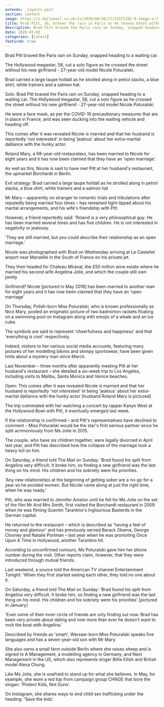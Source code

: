 ```yaml
---
extends: _layouts.post
section: content
image: https://i.dailymail.co.uk/1s/2020/08/30/17/32571182-0-image-a-7_1598806327038.jpg 
title: Brad Pitt, 56, braves the rain in Paris as he leaves hotel without girlfriend Nicole Poturalski, 27 
description: Brad Pitt braved the Paris rain on Sunday, snapped heading to a waiting car. 
date: 2020-03-02 
categories: [latest] 
featured: true 
--- 
```

Brad Pitt braved the Paris rain on Sunday, snapped heading to a waiting car.


The Hollywood megastar, 56, cut a solo figure as he crossed the street without his new girlfriend - 27-year-old model Nicole Poturalski.


Brad carried a large taupe holdall as he strolled along in petrol slacks, a blue shirt, white trainers and a salmon hat.


Solo: Brad Pitt braved the Paris rain on Sunday, snapped heading to a waiting car. The Hollywood megastar, 56, cut a solo figure as he crossed the street without his new girlfriend - 27-year-old model Nicole Poturalski


He wore a face mask, as per the COVID-19 precautionary measures that are in place in France, and was seen ducking into the waiting vehicle and heading off.


This comes after it was revealed Nicole is married and that her husband is reportedly 'not interested' in being 'jealous' about her extra-marital dalliance with the hunky actor. 


Roland Mary, a 68-year-old restaurateur, has been married to Nicole for eight years and it has now been claimed that they have an 'open marriage'.


As well as this, Nicole is said to have met Pitt at her husband's restaurant, the upmarket Borchardt in Berlin.


Exit strategy: Brad carried a large taupe holdall as he strolled along in petrol slacks, a blue shirt, white trainers and a salmon hat


Mr Mary – apparently no stranger to romantic trials and tribulations after reputedly being married four times – has remained tight-lipped about his marital arrangements, and his wife's friendship with Pitt.


However, a friend reportedly said: 'Roland is a very philosophical guy. He has been married several times and has five children. He is not interested in negativity or jealousy.


'They are still married, but you could describe their relationship as an open marriage.'


Nicole was photographed with Brad on Wednesday arriving at Le Castellet airport near Marseille in the South of France on his private jet.


They then headed for Chateau Miraval, the £50 million wine estate where he married his second wife Angelina Jolie, and which the couple still own jointly.


Girlfriend? Nicole [pictured in May 2018] has been married to another man for eight years and it has now been claimed that they have an 'open marriage'


On Thursday, Polish-born Miss Poturalski, who is known professionally as Nico Mary, posted an enigmatic picture of two badminton rackets floating on a swimming pool on Instagram along with emojis of a whale and an ice cube. 


The symbols are said to represent 'cheerfulness and happiness' and that 'everything is cool' respectively.


Indeed, visitors to her various social media accounts, featuring many pictures of her modelling bikinis and skimpy sportswear, have been given hints about a mystery man since March.


Last November – three months after apparently meeting Pitt at her husband's restaurant – she detailed a six-week trip to Los Angeles, including visits to Malibu, Santa Monica and Venice beaches.


Open: This comes after it was revealed Nicole is married and that her husband is reportedly 'not interested' in being 'jealous' about her extra-marital dalliance with the hunky actor [husband Roland Mary is pictured] 


The trip culminated with her watching a concert by rapper Kanye West at the Hollywood Bowl with Pitt, it eventually emerged last week. 


If the relationship is confirmed – and Pitt's representatives have declined to comment – Miss Poturalski would be the star's first serious partner since he split acrimoniously from Ms Jolie in 2015.


The couple, who have six children together, were legally divorced in April last year, and Pitt has described how the collapse of the marriage took a heavy toll on him.


On Saturday, a friend told The Mail on Sunday: 'Brad found his split from Angelina very difficult. It broke him, so finding a new girlfriend was the last thing on his mind. His children and his sobriety were his priorities. 


'Any new relationships at the beginning of getting sober are a no-go for a year so he avoided women. But Nicole came along at just the right time, when he was ready.'


Pitt, who was married to Jennifer Aniston until he fell for Ms Jolie on the set of the film Mr And Mrs Smith, first visited the Borchardt restaurant in 2009 when he was filming Quentin Tarantino's Inglourious Basterds in the German capital.


He returned to the restaurant – which is described as 'having a feel of money and glamour' and has previously served Barack Obama, George Clooney and Natalie Portman – last year when he was promoting Once Upon A Time in Hollywood, another Tarantino hit.


According to unconfirmed rumours, Ms Poturalski gave him her phone number during the visit. Other reports claim, however, that they were introduced through mutual friends.


Last weekend, a source told the American TV channel Entertainment Tonight: 'When they first started seeing each other, they told no one about it.


On Saturday, a friend told The Mail on Sunday: 'Brad found his split from Angelina very difficult. It broke him, so finding a new girlfriend was the last thing on his mind. His children and his sobriety were his priorities' [pictured in January]


'Even some of their inner circle of friends are only finding out now. Brad has been very private about dating and now more than ever he doesn't want to rock the boat with Angelina.'


Described by friends as 'smart', Warsaw-born Miss Poturalski speaks five languages and has a seven-year-old son with Mr Mary.


She also owns a small farm outside Berlin where she raises sheep and is signed to A Management, a modelling agency in Germany, and Next Management in the US, which also represents singer Billie Eilish and British model Alexa Chung.


Like Ms Jolie, she is unafraid to stand up for what she believes. In May, for example, she wore a red top from campaign group CHNGE that bore the slogan: 'Protect Kids, Not Guns'.


On Instagram, she shares ways to end child sex trafficking under the heading: 'Save the kids'.


